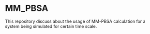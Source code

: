 # MM_PBSA
This repository discuss about the usage of MM-PBSA calculation for a system being simulated for certain time scale.
